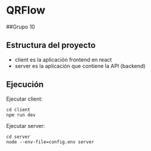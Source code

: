 # QRFlow 
##Grupo 10

## Estructura del proyecto
- client es la aplicación frontend en react
- server es la aplicación que contiene la API (backend)

## Ejecución
Ejecutar client:
```
cd client
npm run dev
```

Ejecutar server:
```
cd server
node --env-file=config.env server
```

